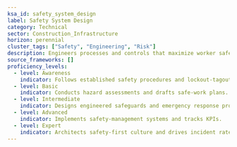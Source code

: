 ```yaml
---
ksa_id: safety_system_design
label: Safety System Design
category: Technical
sector: Construction_Infrastructure
horizon: perennial
cluster_tags: ["Safety", "Engineering", "Risk"]
description: Engineers processes and controls that maximize worker safety in high‑risk environments.
source_frameworks: []
proficiency_levels:
  - level: Awareness
    indicator: Follows established safety procedures and lockout‑tagout.
  - level: Basic
    indicator: Conducts hazard assessments and drafts safe‑work plans.
  - level: Intermediate
    indicator: Designs engineered safeguards and emergency response protocols.
  - level: Advanced
    indicator: Implements safety‑management systems and tracks KPIs.
  - level: Expert
    indicator: Architects safety‑first culture and drives incident rates toward zero.
---
```

